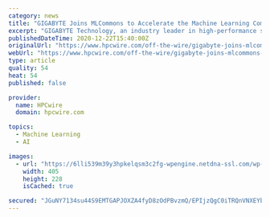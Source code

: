 ```yaml
---
category: news
title: "GIGABYTE Joins MLCommons to Accelerate the Machine Learning Community"
excerpt: "GIGABYTE Technology, an industry leader in high-performance servers and workstations, today announced GIGABYTE as one of"
publishedDateTime: 2020-12-22T15:40:00Z
originalUrl: "https://www.hpcwire.com/off-the-wire/gigabyte-joins-mlcommons-to-accelerate-the-machine-learning-community/"
webUrl: "https://www.hpcwire.com/off-the-wire/gigabyte-joins-mlcommons-to-accelerate-the-machine-learning-community/"
type: article
quality: 54
heat: 54
published: false

provider:
  name: HPCwire
  domain: hpcwire.com

topics:
  - Machine Learning
  - AI

images:
  - url: "https://6lli539m39y3hpkelqsm3c2fg-wpengine.netdna-ssl.com/wp-content/uploads/2020/12/shutterstock_covid-vaccine-2-405x228.jpg"
    width: 405
    height: 228
    isCached: true

secured: "JGuNY7134su44S9EMTGAPJOXZA4fyD8zOdPBvzmQ/EPIjzQgC0iTRQnVNXEYbW9U0uWY6vLJ0QorxV5hCnEOh8k4owWQ5lLImQ37U4WYxtmTXPB0BWzXH1nqaelmXdvZMl00lpWeYXD0UNl7gV65PC/ji03xWzWiblYfvfq1FDXp2b4lSNkT3yzCae3zWXLBpHCrZKeVJnHAiGKlCg+pDEsfvveshh2qXjTBt+lZG5eJy7P6JM6dvWixJZZqw+LjI1X9S6ircTXjZ6yAz854ECLY6GDdeDEWM38PDHZrCUtji4VVxUbW7agRkIf5ezCu7sEYzZBaESiXPXQU5r3DpRPDrbrXh7XDD9M8eQf3yhU=;9VLwezX9c+9xLTebGHEDcQ=="
---
```


